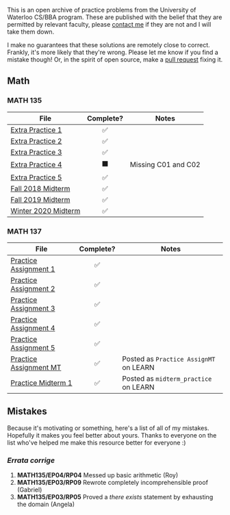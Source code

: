 This is an open archive of practice problems from the University of Waterloo CS/BBA program.
These are published with the belief that they are permitted by relevant faculty,
please [contact me](mailto:jahyong@uwaterloo.ca) if they are not and I will take them down.

I make no guarantees that these solutions are remotely close to correct.
Frankly, it's more likely that they're wrong.
Please let me know if you find a mistake though!
Or, in the spirit of open source, make a [pull request](https://github.com/RetroCraft/problems/pulls) fixing it.

## Math

### MATH 135

| File                                         |      Complete?       | Notes               |
| -------------------------------------------- | :------------------: | ------------------- |
| [Extra Practice 1](./MATH135/EP01.pdf)       |  :white_check_mark:  |                     |
| [Extra Practice 2](./MATH135/EP02.pdf)       |  :white_check_mark:  |                     |
| [Extra Practice 3](./MATH135/EP03.pdf)       |  :white_check_mark:  |                     |
| [Extra Practice 4](./MATH135/EP04.pdf)       | :black_large_square: | Missing C01 and C02 |
| [Extra Practice 5](./MATH135/EP05.pdf)       |  :white_check_mark:  |                     |
| [Fall 2018 Midterm](./MATH135/MT2018F.pdf)   |  :white_check_mark:  |                     |
| [Fall 2019 Midterm](./MATH135/MT2019F.pdf)   |  :white_check_mark:  |                     |
| [Winter 2020 Midterm](./MATH135/MT2020W.pdf) |  :white_check_mark:  |                     |

### MATH 137

| File                                         |     Complete?      | Notes                                  |
| -------------------------------------------- | :----------------: | -------------------------------------- |
| [Practice Assignment 1](./MATH137/PA01.pdf)  | :white_check_mark: |                                        |
| [Practice Assignment 2](./MATH137/PA02.pdf)  | :white_check_mark: |                                        |
| [Practice Assignment 3](./MATH137/PA03.pdf)  | :white_check_mark: |                                        |
| [Practice Assignment 4](./MATH137/PA04.pdf)  | :white_check_mark: |                                        |
| [Practice Assignment 5](./MATH137/PA05.pdf)  | :white_check_mark: |                                        |
| [Practice Assignment MT](./MATH137/PAMT.pdf) | :white_check_mark: | Posted as `Practice AssignMT` on LEARN |
| [Practice Midterm 1](./MATH137/PM01.pdf)     | :white_check_mark: | Posted as `midterm_practice` on LEARN  |

## Mistakes

Because it's motivating or something, here's a list of all of my mistakes.
Hopefully it makes you feel better about yours.
Thanks to everyone on the list who've helped me make this resource better for everyone :)

### _Errata corrige_

1. **MATH135/EP04/RP04** Messed up basic arithmetic (Roy)
2. **MATH135/EP03/RP09** Rewrote completely incomprehensible proof (Gabriel)
3. **MATH135/EP03/RP05** Proved a _there exists_ statement by exhausting the domain (Angela)
